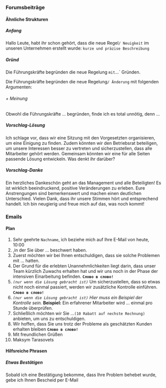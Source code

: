 ### Forumsbeiträge
#### Ähnliche Strukturen
##### Anfang
Hallo Leute, habt ihr schon gehört, dass die neue Regel`/ Neuigkeit` im unseren Unternehmen erstellt wurde: `kurze und präzise Beschreibung`
##### Gründ
Die Führungskräfte begründen die neue Regelung ` mit `...` Gründen.

Die Führungskräfte begründen die neue Regelung`/ Änderung` mit folgenden Argumenten:
###### + Meinung
Obwohl die Führungskräfte ... begründen, finde ich es total unnötig, denn ...
##### Vorschlag-Lösung
Ich schlage vor, dass wir eine Sitzung mit den Vorgesetzten organisieren, um eine Einigung zu finden. Zudem könnten wir den Betriebsrat beteiligen, um unsere Interessen besser zu vertreten und sicherzustellen, dass alle Mitarbeiter gehört werden. Gemeinsam könnten wir eine für alle Seiten passende Lösung entwickeln. Was denkt ihr darüber?
##### Vorschlag-Danke
Ein herzliches Dankeschön geht an das Management und alle Beteiligten! Es ist wirklich beeindruckend, positive Veränderungen zu erleben. Eure Anstrengungen sind bemerkenswert und machen einen deutlichen Unterschied. Vielen Dank, dass ihr unsere Stimmen hört und entsprechend handelt. Ich bin neugierig und freue mich auf das, was noch kommt!

### Emails
#### Plan
1) Sehr geehrte `Nachname`, ich beziehe mich auf Ihre E-Mail von heute, 10:00
2) ,in der Sie über ... beschwert haben.
3) Zuerst möchten wir bei Ihnen entschuldigen, dass sie solche Problemen mit ... hatten.
4) Der Grund für die erlebten Unannehmlichkeiten liegt darin, dass unser Team kürzlich Zuwachs erhalten hat und wir uns noch in der Phase der intensiven Einarbeitung befinden. __`Слово в слово!`__
5) _`(nur wenn die Lösung gebracht ist)`_ Um sicherzustellen, dass so etwas nicht noch einmal passiert, werden wir zusätzliche Kontrolle einführen. __`Слово в слово!`__
6) _`(nur wenn die Lösung gebracht ist)`_ _Hier muss ein Beispiel der Kontrolle sein._ __Beispiel:__ Ein erfahrener Mitarbeiter wird ... einmal pro Stunde überprüfen.
7) Schließlich möchten wir Sie ...`(10 Rabatt auf nechste Rechnung)` anbieten, um uns zu entschuldigen.
8) Wir hoffen, dass Sie uns trotz der Probleme als geschätzten Kunden erhalten bleiben __`Слово в слово!`__
9) Mit freundlichen Grüßen
10) Maksym Tarasovets
#### Hilfsreiche Phrasen
##### Etwas Bestätigen
Sobald ich eine Bestätigung bekomme, dass Ihre Problem behebet wurde, gebe ich Ihnen Bescheid per E-Mail


